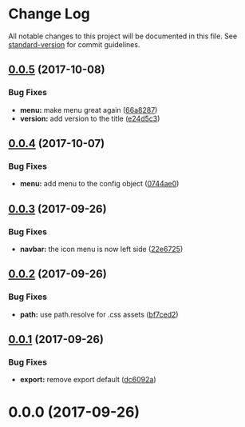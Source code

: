 # Change Log

All notable changes to this project will be documented in this file. See [standard-version](https://github.com/conventional-changelog/standard-version) for commit guidelines.

<a name="0.0.5"></a>
## [0.0.5](https://github.com/charjac/simple-doc/compare/v0.0.4...v0.0.5) (2017-10-08)


### Bug Fixes

* **menu:** make menu great again ([66a8287](https://github.com/charjac/simple-doc/commit/66a8287))
* **version:** add version to the title ([e24d5c3](https://github.com/charjac/simple-doc/commit/e24d5c3))



<a name="0.0.4"></a>
## [0.0.4](https://github.com/charjac/simple-doc/compare/v0.0.3...v0.0.4) (2017-10-07)


### Bug Fixes

* **menu:** add menu to the config object ([0744ae0](https://github.com/charjac/simple-doc/commit/0744ae0))



<a name="0.0.3"></a>
## [0.0.3](https://github.com/charjac/simple-doc/compare/v0.0.2...v0.0.3) (2017-09-26)


### Bug Fixes

* **navbar:** the icon menu is now left side ([22e6725](https://github.com/charjac/simple-doc/commit/22e6725))



<a name="0.0.2"></a>
## [0.0.2](https://github.com/charjac/simple-doc/compare/v0.0.1...v0.0.2) (2017-09-26)


### Bug Fixes

* **path:** use path.resolve for .css assets ([bf7ced2](https://github.com/charjac/simple-doc/commit/bf7ced2))



<a name="0.0.1"></a>
## [0.0.1](https://github.com/charjac/simple-doc/compare/v0.0.0...v0.0.1) (2017-09-26)


### Bug Fixes

* **export:** remove export default ([dc6092a](https://github.com/charjac/simple-doc/commit/dc6092a))



<a name="0.0.0"></a>
# 0.0.0 (2017-09-26)
